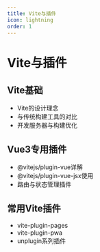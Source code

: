 ```yaml
---
title: Vite与插件
icon: lightning
order: 1
---
```


# Vite与插件

## Vite基础
- Vite的设计理念
- 与传统构建工具的对比
- 开发服务器与构建优化

## Vue3专用插件
- @vitejs/plugin-vue详解
- @vitejs/plugin-vue-jsx使用
- 路由与状态管理插件

## 常用Vite插件
- vite-plugin-pages
- vite-plugin-pwa
- unplugin系列插件
